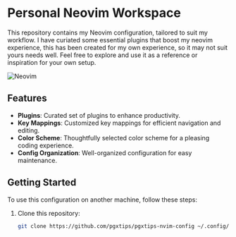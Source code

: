 # Personal Neovim Workspace

This repository contains my Neovim configuration, tailored to suit my workflow. I have curiated some essential plugins that boost my neovim experience, this has been created for my own experience, so it may not suit yours needs well. Feel free to explore and use it as a reference or inspiration for your own setup.

![Neovim](https://upload.wikimedia.org/wikipedia/commons/thumb/4/4f/Neovim-logo.svg/2560px-Neovim-logo.svg.png)

## Features

- **Plugins**: Curated set of plugins to enhance productivity.
- **Key Mappings**: Customized key mappings for efficient navigation and editing.
- **Color Scheme**: Thoughtfully selected color scheme for a pleasing coding experience.
- **Config Organization**: Well-organized configuration for easy maintenance.

## Getting Started

To use this configuration on another machine, follow these steps:

1. Clone this repository:
   ```sh
   git clone https://github.com/pgxtips/pgxtips-nvim-config ~/.config/nvim
